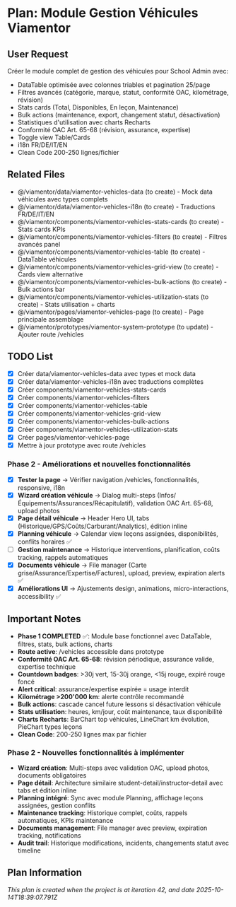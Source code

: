 # Plan: Module Gestion Véhicules Viamentor

## User Request
Créer le module complet de gestion des véhicules pour School Admin avec:
- DataTable optimisée avec colonnes triables et pagination 25/page
- Filtres avancés (catégorie, marque, statut, conformité OAC, kilométrage, révision)
- Stats cards (Total, Disponibles, En leçon, Maintenance)
- Bulk actions (maintenance, export, changement statut, désactivation)
- Statistiques d'utilisation avec charts Recharts
- Conformité OAC Art. 65-68 (révision, assurance, expertise)
- Toggle view Table/Cards
- i18n FR/DE/IT/EN
- Clean Code 200-250 lignes/fichier

## Related Files
- @/viamentor/data/viamentor-vehicles-data (to create) - Mock data véhicules avec types complets
- @/viamentor/data/viamentor-vehicles-i18n (to create) - Traductions FR/DE/IT/EN
- @/viamentor/components/viamentor-vehicles-stats-cards (to create) - Stats cards KPIs
- @/viamentor/components/viamentor-vehicles-filters (to create) - Filtres avancés panel
- @/viamentor/components/viamentor-vehicles-table (to create) - DataTable véhicules
- @/viamentor/components/viamentor-vehicles-grid-view (to create) - Cards view alternative
- @/viamentor/components/viamentor-vehicles-bulk-actions (to create) - Bulk actions bar
- @/viamentor/components/viamentor-vehicles-utilization-stats (to create) - Stats utilisation + charts
- @/viamentor/pages/viamentor-vehicles-page (to create) - Page principale assemblage
- @/viamentor/prototypes/viamentor-system-prototype (to update) - Ajouter route /vehicles

## TODO List
- [x] Créer data/viamentor-vehicles-data avec types et mock data
- [x] Créer data/viamentor-vehicles-i18n avec traductions complètes
- [x] Créer components/viamentor-vehicles-stats-cards
- [x] Créer components/viamentor-vehicles-filters
- [x] Créer components/viamentor-vehicles-table
- [x] Créer components/viamentor-vehicles-grid-view
- [x] Créer components/viamentor-vehicles-bulk-actions
- [x] Créer components/viamentor-vehicles-utilization-stats
- [x] Créer pages/viamentor-vehicles-page
- [x] Mettre à jour prototype avec route /vehicles

### Phase 2 - Améliorations et nouvelles fonctionnalités
- [x] **Tester la page** → Vérifier navigation /vehicles, fonctionnalités, responsive, i18n
- [x] **Wizard création véhicule** → Dialog multi-steps (Infos/Équipements/Assurances/Récapitulatif), validation OAC Art. 65-68, upload photos
- [x] **Page détail véhicule** → Header Hero UI, tabs (Historique/GPS/Coûts/Carburant/Analytics), édition inline
- [x] **Planning véhicule** → Calendar view leçons assignées, disponibilités, conflits horaires ✅
- [ ] **Gestion maintenance** → Historique interventions, planification, coûts tracking, rappels automatiques
- [x] **Documents véhicule** → File manager (Carte grise/Assurance/Expertise/Factures), upload, preview, expiration alerts ✅
- [x] **Améliorations UI** → Ajustements design, animations, micro-interactions, accessibility ✅

## Important Notes
- **Phase 1 COMPLETED** ✅: Module base fonctionnel avec DataTable, filtres, stats, bulk actions, charts
- **Route active**: /vehicles accessible dans prototype
- **Conformité OAC Art. 65-68**: révision périodique, assurance valide, expertise technique
- **Countdown badges**: >30j vert, 15-30j orange, <15j rouge, expiré rouge foncé
- **Alert critical**: assurance/expertise expirée = usage interdit
- **Kilométrage >200'000 km**: alerte contrôle recommandé
- **Bulk actions**: cascade cancel future lessons si désactivation véhicule
- **Stats utilisation**: heures, km/jour, coût maintenance, taux disponibilité
- **Charts Recharts**: BarChart top véhicules, LineChart km évolution, PieChart types leçons
- **Clean Code**: 200-250 lignes max par fichier

### Phase 2 - Nouvelles fonctionnalités à implémenter
- **Wizard création**: Multi-steps avec validation OAC, upload photos, documents obligatoires
- **Page détail**: Architecture similaire student-detail/instructor-detail avec tabs et édition inline
- **Planning intégré**: Sync avec module Planning, affichage leçons assignées, gestion conflits
- **Maintenance tracking**: Historique complet, coûts, rappels automatiques, KPIs maintenance
- **Documents management**: File manager avec preview, expiration tracking, notifications
- **Audit trail**: Historique modifications, incidents, changements statut avec timeline

  
## Plan Information
*This plan is created when the project is at iteration 42, and date 2025-10-14T18:39:07.791Z*
